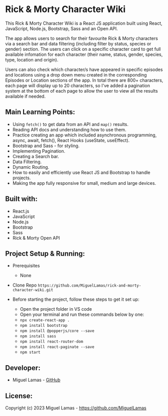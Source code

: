 # Rick & Morty Character Wiki

This Rick & Morty Character Wiki is a React JS application built using React, JavaScript, Node.js, Bootstrap, Sass and an Open API.

The app allows users to search for their favourite Rick & Morty characters via a search bar and data filtering (including filter by status, species or gender) section. The users can click on a specific character card to get full available infomation for each character (their name, status, gender, species, type, location and origin).

Users can also check which character/s have appeared in specific episodes and locations using a drop down menu created in the corresponding Episodes or Location sections of the app. In total there are 800+ characters, each page will display up to 20 characters, so I've added a pagination system at the bottom of each page to allow the user to view all the results available if needed.

## Main Learning Points:

* Using `fetch()` to get data from an API and `map()` results.
* Reading API docs and understanding how to use them.
* Practice creating an app which included asynchronous programming, async, await, fetch(), React Hooks (useState, useEffect).
* Bootstrap and Sass - for styling.
* Implementing Pagination.
* Creating a Search bar.
* Data Filtering.
* Dynamic Routing.
* How to easily and efficiently use React JS and Bootstrap to handle projects.
* Making the app fully responsive for small, medium and large devices.

## Built with:

* React.js
* JavaScript
* Node.js
* Bootstrap
* Sass
* Rick & Morty Open API

## Project Setup & Running:

* Prerequisites
  * None

* Clone Repo `https://github.com/MiguelLamas/rick-and-morty-character-wiki.git`

* Before starting the project, follow these steps to get it set up:

  * Open the project folder in VS code
  * Open your terminal and run these commands below by one:
  * `npx create-react-app .`
  * `npm install bootstrap`
  * `npm install @popperjs/core --save`
  * `npm install sass`
  * `npm install react-router-dom`
  * `npm install react-paginate --save`
  * `npm start`

## Developer:

* Miguel Lamas - [GitHub](https://github.com/MiguelLamas)

## License:

Copyright (c) 2023 Miguel Lamas - https://github.com/MiguelLamas


